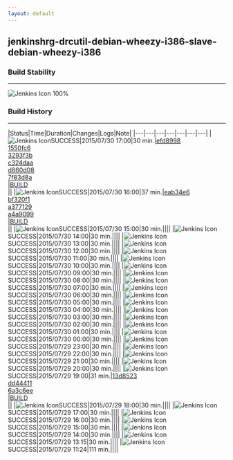 ```yaml
---
layout: default
---
```

## jenkinshrg-drcutil-debian-wheezy-i386-slave-debian-wheezy-i386
### Build Stability
___
![Jenkins Icon](http://jenkinshrg.github.io/images/48x48/health-80plus.png)
100%
  
### Build History
___
|Status|Time|Duration|Changes|Logs|Note|
|---|---|---|---|---|---|---|
|![Jenkins Icon](http://jenkinshrg.github.io/images/24x24/blue.png)SUCCESS|2015/07/30 17:00|30 min.|[efd8998](https://github.com/fkanehiro/hrpsys-base/commit/efd89988efa33bbe9ff35e9d2af028ce44803e0e)<br>[1550fc6](https://github.com/fkanehiro/hrpsys-base/commit/1550fc63cf175455e2be89b69b9e138e87ff9389)<br>[3293f3b](https://github.com/fkanehiro/hrpsys-base/commit/3293f3bfd82bf170ce3aef133e76cb02b6d5f26c)<br>[c324daa](https://github.com/fkanehiro/hrpsys-base/commit/c324daa0bd2a5d43ba28f7e883d3bf64964c2777)<br>[d860d08](https://github.com/fkanehiro/hrpsys-base/commit/d860d084cd4ce1a5703041a1f7c15ca0a4f03560)<br>[7f83d8a](https://github.com/jrl-umi3218/hrpsys-humanoid/commit/7f83d8ae433ded15d6d5d12b130a92a833b0d1f1)<br>|[BUILD](https://drive.google.com/file/d/0B54sHwaxmuM4S1JvamVQdXNIV2M/view?usp=drivesdk)<br>||
|![Jenkins Icon](http://jenkinshrg.github.io/images/24x24/blue.png)SUCCESS|2015/07/30 16:00|37 min.|[eab34e6](https://github.com/jrl-umi3218/hmc2/commit/eab34e65635a25c1500d91c191dd4be3520d394c)<br>[bf320f1](https://github.com/jrl-umi3218/hrpsys-humanoid/commit/bf320f123c981a9d716698faed5e874641482fec)<br>[a377129](https://github.com/jrl-umi3218/hrpsys-humanoid/commit/a377129d6dbccae37d7f9812fbd4ab2667e7fd31)<br>[a4a9099](https://github.com/jrl-umi3218/hrpsys-humanoid/commit/a4a9099f7aae123ba86d74c6911a58e5aedfcddb)<br>|[BUILD](https://drive.google.com/file/d/0B54sHwaxmuM4X3UyLWZ4Qm45b2s/view?usp=drivesdk)<br>||
|![Jenkins Icon](http://jenkinshrg.github.io/images/24x24/blue.png)SUCCESS|2015/07/30 15:00|30 min.||||
|![Jenkins Icon](http://jenkinshrg.github.io/images/24x24/blue.png)SUCCESS|2015/07/30 14:00|30 min.||||
|![Jenkins Icon](http://jenkinshrg.github.io/images/24x24/blue.png)SUCCESS|2015/07/30 13:00|30 min.||||
|![Jenkins Icon](http://jenkinshrg.github.io/images/24x24/blue.png)SUCCESS|2015/07/30 12:00|30 min.||||
|![Jenkins Icon](http://jenkinshrg.github.io/images/24x24/blue.png)SUCCESS|2015/07/30 11:00|30 min.||||
|![Jenkins Icon](http://jenkinshrg.github.io/images/24x24/blue.png)SUCCESS|2015/07/30 10:00|30 min.||||
|![Jenkins Icon](http://jenkinshrg.github.io/images/24x24/blue.png)SUCCESS|2015/07/30 09:00|30 min.||||
|![Jenkins Icon](http://jenkinshrg.github.io/images/24x24/blue.png)SUCCESS|2015/07/30 08:00|30 min.||||
|![Jenkins Icon](http://jenkinshrg.github.io/images/24x24/blue.png)SUCCESS|2015/07/30 07:00|30 min.||||
|![Jenkins Icon](http://jenkinshrg.github.io/images/24x24/blue.png)SUCCESS|2015/07/30 06:00|30 min.||||
|![Jenkins Icon](http://jenkinshrg.github.io/images/24x24/blue.png)SUCCESS|2015/07/30 05:00|30 min.||||
|![Jenkins Icon](http://jenkinshrg.github.io/images/24x24/blue.png)SUCCESS|2015/07/30 04:00|30 min.||||
|![Jenkins Icon](http://jenkinshrg.github.io/images/24x24/blue.png)SUCCESS|2015/07/30 03:00|30 min.||||
|![Jenkins Icon](http://jenkinshrg.github.io/images/24x24/blue.png)SUCCESS|2015/07/30 02:00|30 min.||||
|![Jenkins Icon](http://jenkinshrg.github.io/images/24x24/blue.png)SUCCESS|2015/07/30 01:00|30 min.||||
|![Jenkins Icon](http://jenkinshrg.github.io/images/24x24/blue.png)SUCCESS|2015/07/30 00:00|30 min.||||
|![Jenkins Icon](http://jenkinshrg.github.io/images/24x24/blue.png)SUCCESS|2015/07/29 23:00|30 min.||||
|![Jenkins Icon](http://jenkinshrg.github.io/images/24x24/blue.png)SUCCESS|2015/07/29 22:00|30 min.||||
|![Jenkins Icon](http://jenkinshrg.github.io/images/24x24/blue.png)SUCCESS|2015/07/29 21:00|30 min.||||
|![Jenkins Icon](http://jenkinshrg.github.io/images/24x24/blue.png)SUCCESS|2015/07/29 20:00|30 min.||||
|![Jenkins Icon](http://jenkinshrg.github.io/images/24x24/blue.png)SUCCESS|2015/07/29 19:00|31 min.|[13d8523](https://github.com/jrl-umi3218/hrpsys-humanoid/commit/13d8523ae7dacd0a9f6cbbc4ecbee85426777cf8)<br>[dd44411](https://github.com/jrl-umi3218/hrpsys-humanoid/commit/dd444116c9cd39150a186f57dc281b80ac91709a)<br>[6a3c6ee](https://github.com/jrl-umi3218/hrpsys-humanoid/commit/6a3c6eec09fd044502385d4141eb1689f9434c6b)<br>|[BUILD](https://drive.google.com/file/d/0B54sHwaxmuM4c0tZLURhZHI5Y1k/view?usp=drivesdk)<br>||
|![Jenkins Icon](http://jenkinshrg.github.io/images/24x24/blue.png)SUCCESS|2015/07/29 18:00|30 min.||||
|![Jenkins Icon](http://jenkinshrg.github.io/images/24x24/blue.png)SUCCESS|2015/07/29 17:00|30 min.||||
|![Jenkins Icon](http://jenkinshrg.github.io/images/24x24/blue.png)SUCCESS|2015/07/29 16:00|30 min.||||
|![Jenkins Icon](http://jenkinshrg.github.io/images/24x24/blue.png)SUCCESS|2015/07/29 15:00|30 min.||||
|![Jenkins Icon](http://jenkinshrg.github.io/images/24x24/blue.png)SUCCESS|2015/07/29 14:00|30 min.||||
|![Jenkins Icon](http://jenkinshrg.github.io/images/24x24/blue.png)SUCCESS|2015/07/29 13:15|30 min.||||
|![Jenkins Icon](http://jenkinshrg.github.io/images/24x24/blue.png)SUCCESS|2015/07/29 11:24|111 min.||||
